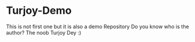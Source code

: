 # Turjoy-Demo
This is not first one but it is also a demo Repository
Do you know who is the author?
The noob Turjoy Dey :)
